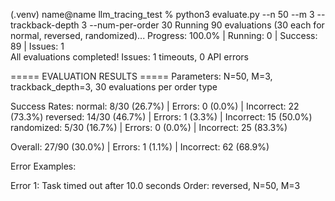 (.venv) name@name llm_tracing_test % python3 evaluate.py --n 50 --m 3 --trackback-depth 3 --num-per-order 30 
Running 90 evaluations (30 each for normal, reversed, randomized)...
Progress: 100.0% | Running: 0 | Success: 89 | Issues: 1                                          
All evaluations completed!
Issues: 1 timeouts, 0 API errors

===== EVALUATION RESULTS =====
Parameters: N=50, M=3, trackback_depth=3, 30 evaluations per order type

Success Rates:
  normal: 8/30 (26.7%) | Errors: 0 (0.0%) | Incorrect: 22 (73.3%)
  reversed: 14/30 (46.7%) | Errors: 1 (3.3%) | Incorrect: 15 (50.0%)
  randomized: 5/30 (16.7%) | Errors: 0 (0.0%) | Incorrect: 25 (83.3%)

Overall: 27/90 (30.0%) | Errors: 1 (1.1%) | Incorrect: 62 (68.9%)

Error Examples:

Error 1: Task timed out after 10.0 seconds
Order: reversed, N=50, M=3